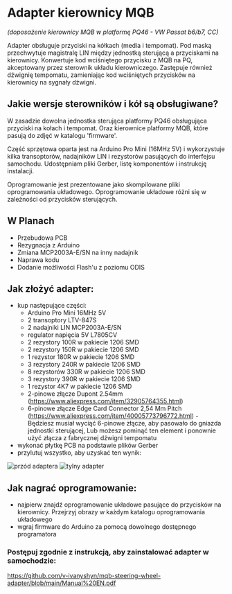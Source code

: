 # Adapter kierownicy MQB
*(doposażenie kierownicy MQB w platformę PQ46 - VW Passat b6/b7, CC)*

Adapter obsługuje przyciski na kółkach (media i tempomat). Pod maską przechwytuje magistralę LIN między jednostką sterującą a przyciskami na kierownicy. Konwertuje kod wciśniętego przycisku z MQB na PQ, akceptowany przez sterownik układu kierowniczego. Zastępuje również dźwignię tempomatu, zamieniając kod wciśniętych przycisków na kierownicy na sygnały dźwigni.

## Jakie wersje sterowników i kół są obsługiwane?
W zasadzie dowolna jednostka sterująca platformy PQ46 obsługująca przyciski na kołach i tempomat. Oraz kierownice platformy MQB, które pasują do zdjęć w katalogu 'firmware'.

Część sprzętowa oparta jest na Arduino Pro Mini (16MHz 5V) i wykorzystuje kilka transoptorów, nadajników LIN i rezystorów pasujących do interfejsu samochodu. Udostępniam pliki Gerber, listę komponentów i instrukcję instalacji.

Oprogramowanie jest prezentowane jako skompilowane pliki oprogramowania układowego. Oprogramowanie układowe różni się w zależności od przycisków sterujących.

## W Planach

* Przebudowa PCB
* Rezygnacja z Arduino
* Zmiana  MCP2003A-E/SN na inny nadajnik
* Naprawa kodu
* Dodanie możliwości Flash'u z poziomu ODIS

## Jak złożyć adapter:
- kup następujące części:
  - Arduino Pro Mini 16MHz 5V
  - 2 transoptory LTV-847S
  - 2 nadajniki LIN MCP2003A-E/SN
  - regulator napięcia 5V L7805CV
  - 2 rezystory 100R w pakiecie 1206 SMD
  - 2 rezystory 150R w pakiecie 1206 SMD
  - 1 rezystor 180R w pakiecie 1206 SMD
  - 3 rezystory 240R w pakiecie 1206 SMD
  - 8 rezystorów 330R w pakiecie 1206 SMD
  - 3 rezystory 390R w pakiecie 1206 SMD
  - 1 rezystor 4K7 w pakiecie 1206 SMD
  - 2-pinowe złącze Dupont 2.54mm (https://www.aliexpress.com/item/32905764355.html)
  - 6-pinowe złącze Edge Card Connector 2,54 Mm Pitch (https://www.aliexpress.com/item/40005773796772.html) - Będziesz musiał wyciąć 6-pinowe złącze, aby pasowało do gniazda jednostki sterującej, Lub możesz pominąć ten element i ponownie użyć złącza z fabrycznej dźwigni tempomatu
- wykonać płytkę PCB na podstawie plików Gerber
- przylutuj wszystko, aby uzyskać ten wynik:

![przód adaptera](https://user-images.githubusercontent.com/5708028/138508025-40673c90-a3f3-4b15-9137-88e356b51d86.jpg)
![tylny adapter](https://user-images.githubusercontent.com/5708028/138508037-250900c1-fe1d-4c1f-a028-7e979f6e01ea.jpg)


## Jak nagrać oprogramowanie:
- najpierw znajdź oprogramowanie układowe pasujące do przycisków na kierownicy. Przejrzyj obrazy w każdym katalogu oprogramowania układowego
- wgraj firmware do Arduino za pomocą dowolnego dostępnego programatora


### Postępuj zgodnie z instrukcją, aby zainstalować adapter w samochodzie:
https://github.com/v-ivanyshyn/mqb-steering-wheel-adapter/blob/main/Manual%20EN.pdf
